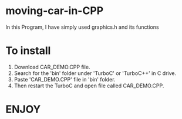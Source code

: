 # moving-car-in-CPP
In this Program, I have simply used graphics.h and its functions 

# To install
1. Download CAR_DEMO.CPP file.
2. Search for the 'bin' folder under 'TurboC' or 'TurboC++' in C drive.
3. Paste 'CAR_DEMO.CPP' file in 'bin' folder.
4. Then restart the TurboC and open file called CAR_DEMO.CPP.

# ENJOY #
